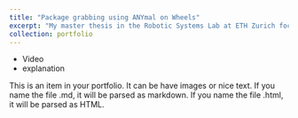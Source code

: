 ```yaml
---
title: "Package grabbing using ANYmal on Wheels"
excerpt: "My master thesis in the Robotic Systems Lab at ETH Zurich focused on using reinforcement learning for package grabbing using ANYmal on Wheels.<br/><img src='/images/tsp.png'>"
collection: portfolio
---
```


* Video
* explanation

This is an item in your portfolio. It can be have images or nice text. If you name the file .md, it will be parsed as markdown. If you name the file .html, it will be parsed as HTML. 

